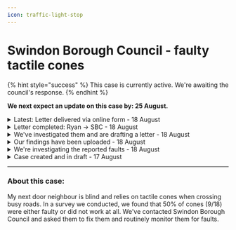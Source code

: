 ```yaml
---
icon: traffic-light-stop
---
```


# Swindon Borough Council - faulty tactile cones



{% hint style="success" %}
This case is currently active. We're awaiting the council's response.
{% endhint %}

**We next expect an update on this case by: 25 August.**

<details>

<summary>Latest: Letter delivered via online form - 18 August</summary>

We've submitted our letter via the online form. The council have quoted 10 working days - however this is the longest timeframe.

</details>

<details>

<summary>Letter completed: Ryan -> SBC - 18 August</summary>

To whom this may concern,

I am writing to lodge a formal complaint regarding the upkeep of tactile cones across my area. Today, I conducted a check of all tactile cones on the A4198 Junction, leading to the Orbital, Toby Carvery, and the Blunsdon Arms.

On the 18 cones we tested, only 9 worked. Within this correspondence, I have attached a scanned copy of the A4198 Junction, and the faulty tactile cones are circled with an X.

The route was selected as my neighbour is blind, and he quite often (more than once a week) walks to Asda, the Toby and the Blunsdon Arms. He often has no one with him to help, and the other day he was stuck in the middle of the road (see circled area on scanned picture) and could not go back due to both side’s cones not working. He was stuck there until somebody kindly walked him across. There will not always be someone there to help.

As a council, it is your responsibility to be checking these cones and ensuring they are in good working order. I am submitting a complaint due to this reason.

Please note that under the Highways Act of 1980, you have a statutory duty to ensure roads and paths are maintained. In addition, under the E quality Act of 2010, you have a duty to make reasonable adjustments for those with disabilities.

I am asking that you fix these cones as quickly as possible, and monitor them in the future.

Yours sincerely,\
\
RI (not shown - lead case officer)

</details>

<details>

<summary>We've investigated them and are drafting a letter - 18 August</summary>

We found that 50% of cones did not work. We're currently drafting a letter to SBC. This will update soon.

</details>

<details>

<summary>Our findings have been uploaded - 18 August</summary>

<img src="../.gitbook/assets/Scan_20240818.png" alt="" data-size="original">A circled X means it's faulty.

</details>

<details>

<summary>We're investigating the reported faults - 18 August</summary>

We're currently out investigating the reported faults in the area reported.

</details>

<details>

<summary>Case created and in draft - 17 August</summary>

My next door neighbour is blind and relies on tactile cones when crossing busy roads. In a survey we conducted, we found that 50% of cones (9/18) were either faulty or did not work at all. We've contacted Swindon Borough Council and asked them to fix them and routinely monitor them for faults.

</details>

***

### About this case:

My next door neighbour is blind and relies on tactile cones when crossing busy roads. In a survey we conducted, we found that 50% of cones (9/18) were either faulty or did not work at all. We've contacted Swindon Borough Council and asked them to fix them and routinely monitor them for faults.
